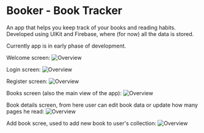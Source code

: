 # Booker - Book Tracker

An app that helps you keep track of your books and reading habits.
Developed using UIKit and Firebase, where (for now) all the data is stored.

Currently app is in early phase of development.

Welcome screen:
![Overview](Booker%20-%20Book%20Tracker/docs/screenshots/screenshot1.png)

Login screen:
![Overview](Booker%20-%20Book%20Tracker/docs/screenshots/screenshot2.png)

Register screen:
![Overview](Booker%20-%20Book%20Tracker/docs/screenshots/screenshot3.png)

Books screen (also the main view of the app):
![Overview](Booker%20-%20Book%20Tracker/docs/screenshots/screenshot4.png)

Book details screen, from here user can edit book data or update how many pages he read:
![Overview](Booker%20-%20Book%20Tracker/docs/screenshots/screenshot5.png)

Add book scree, used to add new book to user's collection:
![Overview](Booker%20-%20Book%20Tracker/docs/screenshots/screenshot6.png)
